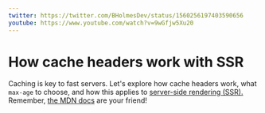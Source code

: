 ```yaml
---
twitter: https://twitter.com/BHolmesDev/status/1560256197403590656
youtube: https://www.youtube.com/watch?v=9wGfjw5Xu20
---
```


# How cache headers work with SSR

Caching is key to fast servers. Let's explore how cache headers work, what `max-age` to choose, and how this applies to [server-side rendering (SSR).](/38) Remember, [the MDN docs](https://developer.mozilla.org/en-US/docs/Web/HTTP/Headers/Cache-Control) are your friend!
